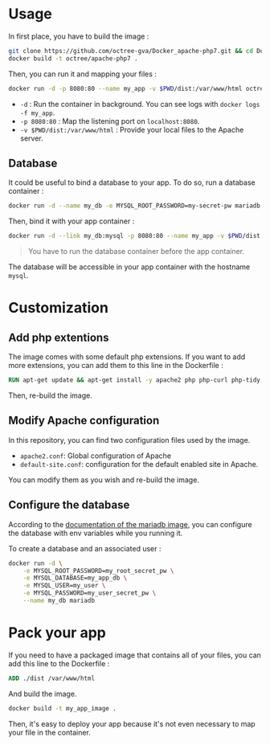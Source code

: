 # Usage

In first place, you have to build the image :

```bash
git clone https://github.com/octree-gva/Docker_apache-php7.git && cd Docker_apache-php7
docker build -t octree/apache-php7 .
```

Then, you can run it and mapping your files :

```bash
docker run -d -p 8080:80 --name my_app -v $PWD/dist:/var/www/html octree/apache-php7
```

- `-d` : Run the container in background. You can see logs with `docker logs -f my_app`.
- `-p 8080:80` : Map the listening port on `localhost:8080`.
- `-v $PWD/dist:/var/www/html` : Provide your local files to the Apache server.

## Database

It could be useful to bind a database to your app. To do so, run a database container :

```bash
docker run -d --name my_db -e MYSQL_ROOT_PASSWORD=my-secret-pw mariadb
```

Then, bind it with your app container :

```bash
docker run -d --link my_db:mysql -p 8080:80 --name my_app -v $PWD/dist:/var/www/html octree/apache-php7
```

> You have to run the database container before the app container.

The database will be accessible in your app container with the hostname `mysql`. 

# Customization

## Add php extentions

The image comes with some default php extensions. If you want to add more extensions, you can add them to this line in the Dockerfile :

```dockerfile
RUN apt-get update && apt-get install -y apache2 php php-curl php-tidy php-gd
```

Then, re-build the image.

## Modify Apache configuration

In this repository, you can find two configuration files used by the image.

- `apache2.conf`: Global configuration of Apache
- `default-site.conf`: configuration for the default enabled site in Apache.

You can modify them as you wish and re-build the image.

## Configure the database

According to the [documentation of the mariadb image](https://hub.docker.com/_/mariadb/), you can configure the database with env variables while you running it.

To create a database and an associated user :

```bash
docker run -d \
	-e MYSQL_ROOT_PASSWORD=my_root_secret_pw \
	-e MYSQL_DATABASE=my_app_db \
	-e MYSQL_USER=my_user \
	-e MYSQL_PASSWORD=my_user_secret_pw \
	--name my_db mariadb
```

# Pack your app

If you need to have a packaged image that contains all of your files, you can add this line to the Dockerfile :

```dockerfile
ADD ./dist /var/www/html
```

And build the image.

```bash
docker build -t my_app_image .
```

Then, it's easy to deploy your app because it's not even necessary to map your file in the container.

